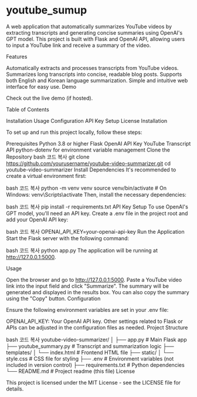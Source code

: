 # youtube_sumup

A web application that automatically summarizes YouTube videos by extracting transcripts and generating concise summaries using OpenAI's GPT model. This project is built with Flask and OpenAI API, allowing users to input a YouTube link and receive a summary of the video.

Features

Automatically extracts and processes transcripts from YouTube videos.
Summarizes long transcripts into concise, readable blog posts.
Supports both English and Korean language summarization.
Simple and intuitive web interface for easy use.
Demo

Check out the live demo (if hosted).

Table of Contents

Installation
Usage
Configuration
API Key Setup
License
Installation

To set up and run this project locally, follow these steps:

Prerequisites
Python 3.8 or higher
Flask
OpenAI API Key
YouTube Transcript API
python-dotenv for environment variable management
Clone the Repository
bash
코드 복사
git clone https://github.com/yourusername/youtube-video-summarizer.git
cd youtube-video-summarizer
Install Dependencies
It's recommended to create a virtual environment first:

bash
코드 복사
python -m venv venv
source venv/bin/activate   # On Windows: venv\Scripts\activate
Then, install the necessary dependencies:

bash
코드 복사
pip install -r requirements.txt
API Key Setup
To use OpenAI's GPT model, you'll need an API key. Create a .env file in the project root and add your OpenAI API key:

bash
코드 복사
OPENAI_API_KEY=your-openai-api-key
Run the Application
Start the Flask server with the following command:

bash
코드 복사
python app.py
The application will be running at http://127.0.0.1:5000.

Usage

Open the browser and go to http://127.0.0.1:5000.
Paste a YouTube video link into the input field and click "Summarize".
The summary will be generated and displayed in the results box. You can also copy the summary using the "Copy" button.
Configuration

Ensure the following environment variables are set in your .env file:

OPENAI_API_KEY: Your OpenAI API key.
Other settings related to Flask or APIs can be adjusted in the configuration files as needed.
Project Structure

bash
코드 복사
youtube-video-summarizer/
│
├── app.py              # Main Flask app
├── youtube_summary.py   # Transcript and summarization logic
├── templates/
│   └── index.html       # Frontend HTML file
├── static/
│   └── style.css        # CSS file for styling
├── .env                 # Environment variables (not included in version control)
├── requirements.txt     # Python dependencies
└── README.md            # Project readme (this file)
License

This project is licensed under the MIT License - see the LICENSE file for details.
